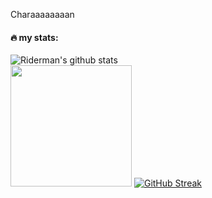Charaaaaaaaan


#### 🔥 my stats:
![Riderman's github stats](https://github-readme-stats.vercel.app/api?username=machii28&show_icons=true&hide_border=true&theme=dracula)
<br>
<img height="194em" src="https://github-readme-stats.vercel.app/api/top-langs/?username=machii28&layout=compact&langs_count=8&title_color=ff6e96&bg_color=282a36&text_color=ffffff"/>
[![GitHub Streak](http://github-readme-streak-stats.herokuapp.com?user=machii28&theme=dark&background=282A36&currStreakLabel=FF6E96&sideNums=FF6E96&sideLabels=FF6E96&dates=EBEBEB)](https://git.io/streak-stats)
